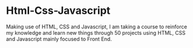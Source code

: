 # Html-Css-Javascript
Making use of HTML, CSS and Javascript, I am taking a course to reinforce my knowledge and learn new things through 50 projects using HTML, CSS and Javascript mainly focused to Front End.
